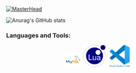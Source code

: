 [![MasterHead](https://cdn.discordapp.com/attachments/1044965527203893290/1062457378219503666/wull.jpg)](https://github.com/Trix6884)


![Anurag's GitHub stats](https://github-readme-stats.vercel.app/api?username=trix6884&show_icons=true&theme=radical)


<h3 align="left">Languages and Tools:</h3>
<div align="center">
<img src="https://github.com/devicons/devicon/blob/master/icons/mysql/mysql-original-wordmark.svg" title="MySQL" alt="MySQL" width="40" height="40"/>&nbsp;
<img src="https://github.com/devicons/devicon/blob/master/icons/lua/lua-original-wordmark.svg" title="Lua"
alt "Lua" width="60" height="60"/>&nbsp;
<img src="https://github.com/devicons/devicon/blob/master/icons/vscode/vscode-original-wordmark.svg" title="VS Code"
alt "VS Code" width="60" height="60"/>&nbsp;
</div>





<!---
--<div align="center">

### 👩‍💻 About Me :
 👦 16-years old
 🔭 Currently interested about FiveM
 📖 Learning Lua

---
### :hammer_and_wrench: Languages and Tools :
<div align="center">
<img src="https://github.com/devicons/devicon/blob/master/icons/mysql/mysql-original-wordmark.svg" title="MySQL" alt="MySQL" width="40" height="40"/>&nbsp;
<img src="https://github.com/devicons/devicon/blob/master/icons/lua/lua-original-wordmark.svg" title="Lua"
alt "Lua" width="60" height="60"/>&nbsp;
<img src="https://github.com/devicons/devicon/blob/master/icons/vscode/vscode-original-wordmark.svg" title="VS Code"
alt "VS Code" width="60" height="60"/>&nbsp;
</div>
 
---
### :fire: My Stats :  
[![GitHub Streak](http://github-readme-streak-stats.herokuapp.com?user=Trix6884&theme=dark)](https://git.io/streak-stats)
  
[![Top Langs](https://github-readme-stats.vercel.app/api/top-langs/?username=Trix6884&layout=compact&langs_count3)](https://github.com/Trix6884/github-readme-stats)

<!---
Trix6884/Trix6884 is a ✨ special ✨ repository because its `README.md` (this file) appears on your GitHub profile.
You can click the Preview link to take a look at your changes.
--->
